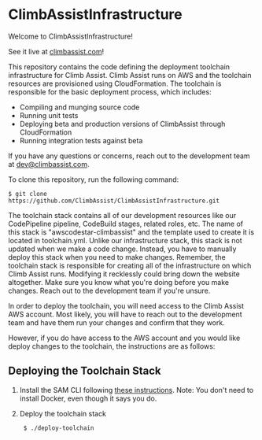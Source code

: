 ClimbAssistInfrastructure
============

Welcome to ClimbAssistInfrastructure!

See it live at [climbassist.com](https://climbassist.com)!

This repository contains the code defining the deployment toolchain infrastructure for Climb Assist. Climb Assist
runs on AWS and the toolchain resources are provisioned using CloudFormation. The toolchain is responsible for
the basic deployment process, which includes:
* Compiling and munging source code
* Running unit tests
* Deploying beta and production versions of ClimbAssist through CloudFormation
* Running integration tests against beta

If you have any questions or concerns, reach out to the development team at 
[dev@climbassist.com](mailto:dev@climbassist.com).

To clone this repository, run the following command:

    $ git clone https://github.com/ClimbAssist/ClimbAssistInfrastructure.git
    
The toolchain stack contains all of our development resources like our CodePipeline pipeline, CodeBuild stages, related
roles, etc. The name of this stack is "awscodestar-climbassist" and the template used to create it is located in
toolchain.yml. Unlike our infrastructure stack, this stack is not updated when we make a code change. Instead, you
have to manually deploy this stack when you need to make changes. Remember, the toolchain stack is responsible for 
creating all of the infrastructure on which Climb Assist runs. Modifying it recklessly could bring down the website
altogether. Make sure you know what you're doing before you make changes. Reach out to the development team if you're
unsure.

In order to deploy the toolchain, you will need access to the Climb Assist AWS account. Most likely, you will have to
reach out to the development team and have them run your changes and confirm that they work.

However, if you do have access to the AWS account and you would like deploy changes to the toolchain, the
instructions are as follows:

Deploying the Toolchain Stack
-----------------------------

1. Install the SAM CLI following [these
instructions](https://docs.aws.amazon.com/serverless-application-model/latest/developerguide/serverless-sam-cli-install.html).
Note: You don't need to install Docker, even though it says you do.

2. Deploy the toolchain stack

        $ ./deploy-toolchain
